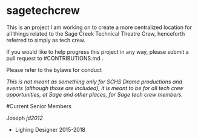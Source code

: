 # sagetechcrew

This is an project I am working on to create a more centralized location for all things related to the Sage Creek Technical Theatre Crew, henceforth referred to simply as tech crew.

If you would like to help progress this project in any way, please submit a pull request to #CONTRIBUTIONS.md .

Please refer to the bylaws for conduct

*This is not meant as something only for SCHS Drama productions and events (although those are included), it is meant to be for all tech crew opportunities, at Sage and other places, for Sage tech crew members.*


#Current Senior Members

Joseph *jd2012*
  - Lighing Designer 2015-2018
